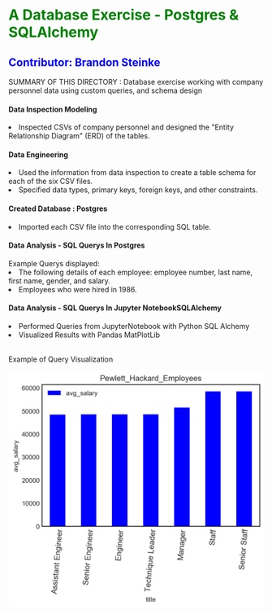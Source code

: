 
<h1 style="color: green;" > A Database Exercise - Postgres & SQLAlchemy </h1>
<h2 style="color: blue;" > Contributor: Brandon Steinke </h2>

SUMMARY OF THIS DIRECTORY : 
Database exercise working with company personnel  data using custom queries, and schema design

<h4> Data Inspection Modeling </h4>
<li> Inspected CSVs of company personnel and  designed the "Entity Relationship Diagram" (ERD) of the tables. </li> 

<h4> Data Engineering </h4>
<li> Used the information from data inspection to create a table schema for each of the six CSV files.</li>  
<li> Specified data types, primary keys, foreign keys, and other constraints. </li> 

<h4> Created Database : Postgres </h4>
<li>Imported each CSV file into the corresponding SQL table. </li> 

<h4> Data Analysis - SQL Querys In Postgres </h4>
Example Querys displayed:
<li>The following details of each employee: employee number, last name, first name, gender, and salary. </li> 
<li>Employees who were hired in 1986. </li> 

<h4> Data Analysis - SQL Querys In Jupyter NotebookSQLAlchemy </h4>
<li>Performed Queries from JupyterNotebook with Python SQL Alchemy  </li> 
<li>Visualized Results with Pandas MatPlotLib  </li> 

<br>
<p> Example of Query Visualization </p>
<img src="https://github.com/BrandinO771/sql-challenge/blob/master/EmployeeSQL/pandas_diagrams/BS__PewLett_Avg_Sal.png">

